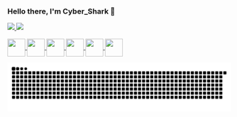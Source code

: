 ### Hello there, I'm Cyber_Shark 👋

<div>
  <a href="https://opensea.io/Cyber_Shark">
  <img height="180cm" src="https://github-readme-stats.vercel.app/api?username=CyberSharkNFT&show_icons=true&theme=tokyonight&include_all_commits=true&count_private=true"/>
  <img height="180cm" src="https://github-readme-stats.vercel.app/api/top-langs/?username=CyberSharkNFT&layout=compact&langs_count=16&theme=tokyonight"/>
</div>
  
<div style="display: inline_block"><br>  
  <img align="center" height="40" width="40" src="https://cdn.jsdelivr.net/gh/devicons/devicon/icons/python/python-original.svg" />
  <img align="center" height="40" width="40" src="https://cdn.jsdelivr.net/gh/devicons/devicon/icons/photoshop/photoshop-line.svg" />
  <img align="center" height="40" width="40" src="https://cdn.jsdelivr.net/gh/devicons/devicon/icons/blender/blender-original.svg" /> 
  <img align="center" height="40" width="40" src="https://cdn.jsdelivr.net/gh/devicons/devicon/icons/arduino/arduino-original.svg" />
  <img align="center" height="40" width="40" src="https://cdn.jsdelivr.net/gh/devicons/devicon/icons/html5/html5-original.svg" />
  <img align="center" height="40" width="40" src="https://cdn.jsdelivr.net/gh/devicons/devicon/icons/javascript/javascript-original.svg" />
</div>
  
 ![snake gif](https://github.com/CyberSharkGithub/CyberSharkGithub/blob/output/github-contribution-grid-snake.svg)
